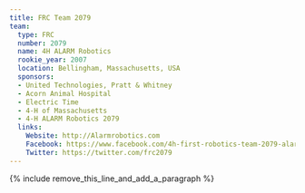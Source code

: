 ```yaml
---
title: FRC Team 2079
team:
  type: FRC
  number: 2079
  name: 4H ALARM Robotics
  rookie_year: 2007
  location: Bellingham, Massachusetts, USA
  sponsors:
  - United Technologies, Pratt & Whitney
  - Acorn Animal Hospital
  - Electric Time
  - 4-H of Massachusetts
  - 4-H ALARM Robotics 2079
  links:
    Website: http://Alarmrobotics.com
    Facebook: https://www.facebook.com/4h-first-robotics-team-2079-alarm-599139233487927
    Twitter: https://twitter.com/frc2079
---
```


{% include remove_this_line_and_add_a_paragraph %}